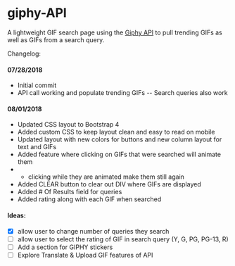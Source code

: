 # giphy-API
A lightweight GIF search page using the [Giphy API](https://developers.giphy.com/) to pull trending GIFs as well as GIFs from a search query.

Changelog:

#### 07/28/2018
- Initial commit
- API call working and populate trending GIFs
-- Search queries also work


#### 08/01/2018
- Updated CSS layout to Bootstrap 4
- Added custom CSS to keep layout clean and easy to read on mobile
- Updated layout with new colors for buttons and new column layout for text and GIFs
- Added feature where clicking on GIFs that were searched will animate them
- - clicking while they are animated make them still again
- Added CLEAR button to clear out DIV where GIFs are displayed
- Added # Of Results field for queries
- Added rating along with each GIF when searched


#### Ideas:
- [X] allow user to change number of queries they search
- [ ] allow user to select the rating of GIF in search query (Y, G, PG, PG-13, R)
- [ ] Add a section for GIPHY stickers
- [ ] Explore Translate & Upload GIF features of API
